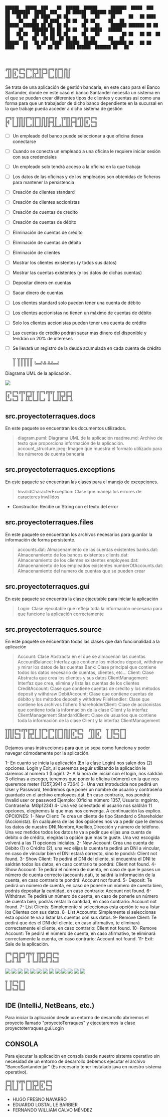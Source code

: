     ██████   █████  ███    ██  ██████  ██████      ███████  █████  ███    ██ ████████  █████  ███    ██ ██████  ███████ ██████  
    ██   ██ ██   ██ ████   ██ ██      ██    ██     ██      ██   ██ ████   ██    ██    ██   ██ ████   ██ ██   ██ ██      ██   ██
    ██████  ███████ ██ ██  ██ ██      ██    ██     ███████ ███████ ██ ██  ██    ██    ███████ ██ ██  ██ ██   ██ █████   ██████  
    ██   ██ ██   ██ ██  ██ ██ ██      ██    ██          ██ ██   ██ ██  ██ ██    ██    ██   ██ ██  ██ ██ ██   ██ ██      ██   ██
    ██████  ██   ██ ██   ████  ██████  ██████      ███████ ██   ██ ██   ████    ██    ██   ██ ██   ████ ██████  ███████ ██   ██ 




    ╔╦╗╔═╗╔═╗╔═╗╦═╗╦╔═╗╔═╗╦╔═╗╔╗╔
     ║║║╣ ╚═╗║  ╠╦╝║╠═╝║  ║║ ║║║║
    ═╩╝╚═╝╚═╝╚═╝╩╚═╩╩  ╚═╝╩╚═╝╝╚╝


Se trata de una aplicación de gestión bancaria, en este caso para el Banco Santander, donde en este caso el banco
Santander necesita un sistema en el que se puedan crear diferentes tipos de clientes y cuentas asi como una forma
para que un trabajador de dicho banco dependiente en la sucursal en la que trabaje pueda acceder a dicho sistema de
gestión



    ╔═╗╦ ╦╔╗╔╔═╗╦╔═╗╔╗╔╔═╗╦  ╦╔╦╗╔═╗╔╦╗╔═╗╔═╗
    ╠╣ ║ ║║║║║  ║║ ║║║║╠═╣║  ║ ║║╠═╣ ║║║╣ ╚═╗
    ╚  ╚═╝╝╚╝╚═╝╩╚═╝╝╚╝╩ ╩╩═╝╩═╩╝╩ ╩═╩╝╚═╝╚═╝

        
* [ ] Un empleado del banco puede seleccionar a que oficina desea conectarse 
* [ ] Cuando se conecta un empleado a una oficina le requiere iniciar sesión con sus credenciales
* [ ] Un empleado solo tendrá acceso a la oficina en la que trabaja 
* [ ] Los datos de las oficinas y de los empleados son obtenidas de ficheros para mantener la persistencia 
* [ ] Creación de clientes standard
* [ ] Creación de clientes accionistas
* [ ] Creación de cuentas de crédito
* [ ] Creación de cuentas de débito
* [ ] Eliminación de cuentas de crédito
* [ ] Eliminación de cuentas de débito
* [ ] Eliminación de clientes
* [ ] Mostrar los clientes existentes (y todos sus datos)
* [ ] Mostrar las cuentas existentes (y los datos de dichas cuentas)
* [ ] Depositar dinero en cuentas
* [ ] Sacar dinero de cuentas
* [ ] Los clientes standard solo pueden tener una cuenta de débito
* [ ] Los clientes accionistas no tienen un máximo de cuentas de débito
* [ ] Solo los clientes accionistas pueden tener una cuenta de crédito
* [ ] Las cuentas de crédito podrán sacar más dinero del disponible y tendrán un 20% de intereses
* [ ] Se llevará un registro de la deuda acumulada en cada cuenta de crédito



    ╦ ╦╔╦╗╦  
    ║ ║║║║║
    ╚═╝╩ ╩╩═╝

Diagrama UML de la aplicación.



![](uml.png)



    ╔═╗╔═╗╔╦╗╦═╗╦ ╦╔═╗╔╦╗╦ ╦╦═╗╔═╗
    ║╣ ╚═╗ ║ ╠╦╝║ ║║   ║ ║ ║╠╦╝╠═╣
    ╚═╝╚═╝ ╩ ╩╚═╚═╝╚═╝ ╩ ╚═╝╩╚═╩ ╩


src.proyectoterraques.docs
----------------------------
En este paquete se encuentran los documentos utilizados.       

> diagram.puml: Diagrama UML de la aplicación
> readme.md: Archivo de texto que proporciona información de la aplicación.
> account_structure.jpeg: Imagen que muestra el formato utilizado para los números de cuenta bancaria
		
		
src.proyectoterraques.exceptions
----------------------------------
En este paquete se encuentran las clases para el manejo de excepciones.

> InvalidCharacterException: Clase que maneja los errores de caracteres inválidos
- Constructor: Recibe un String con el texto del error


src.proyectoterraques.files
-----------------------------
En este paquete se encuentran los archivos necesarios para guardar la información de forma persistente.

> accounts.dat: Almacenamiento de las cuentas existentes
> banks.dat: Almacenamiento de los bancos existentes
> clients.dat: Almacenamiento de los clientes existentes
> employees.dat: Almacenamiento de los empleados existentes
> numberOfAccounts.dat: Almacenamiento del numero de cuentas que se pueden crear
	     
src.proyectoterraques.gui
---------------------------
En este paquete se encuentra la clase ejecutable para iniciar la aplicación

> Login: Clase ejecutable que refleja toda la información necesaria para que funcione la aplicación correctamente


src.proyectoterraques.source
------------------------------
En este paquete se encuentran todas las clases que dan funcionalidad a la aplicación

> Account: Clase Abstracta en el que se almacenan las cuentas
> AccountBalance: Interfaz que contiene los métodos deposit, withdraw y mirar los datos de las cuentas
> Bank: Clase principal que contiene todos los datos necesario de cuentas, clientes, etc... 
> Client: Clase Abstracta que crea los clientes y sus datos
> ClientManagement: Interfaz que crea, elimina y lista las cuentas de los clientes
> CreditAccount: Clase que contiene cuentas de crédito y los métodos deposit y withdraw
> DebitAccount: Clase que contiene cuentas de débito y los métodos deposit y withdraw
> FileHandler: Clase que contiene los archivos fichero
> ShareholderClient: Clase de accionistas que contiene toda la información de la clase Client y la interfaz ClientManagement
> StandardClient: Clase de usuarios que contiene toda la información de la clase Client y la interfaz ClientManagement


    ╦╔╗╔╔═╗╔╦╗╦═╗╦ ╦╔═╗╔═╗╦╔═╗╔╗╔╔═╗╔═╗  ╔╦╗╔═╗  ╦ ╦╔═╗╔═╗
    ║║║║╚═╗ ║ ╠╦╝║ ║║  ║  ║║ ║║║║║╣ ╚═╗   ║║║╣   ║ ║╚═╗║ ║
    ╩╝╚╝╚═╝ ╩ ╩╚═╚═╝╚═╝╚═╝╩╚═╝╝╚╝╚═╝╚═╝  ═╩╝╚═╝  ╚═╝╚═╝╚═╝


    
Dejamos unas instrucciones para que se sepa como funciona y poder navegar cómodamente por la aplicación.

1- En cuanto se inicia la aplicación (En la clase Login) nos salen dos (2) opciones. Login y Exit, si queremos seguir utilizando la aplicación le daremos al número 1 (Login).
2- A la hora de iniciar con el login, nos saldrán 3 oficinas a escoger, tenemos que poner la oficina (número) en la que nos queremos meter (1357,3941 o 7364)
3- Una vez introducida nos pedirá un User y Password, tendremos que poner un nombre de usuario y contraseña guardado en el archivo employees.dat. En caso contrario, nos pondrá: Invalid user or password
Ejemplo: (Oficina número 1357, Usuario: mgpinto, Contraseña: MGp1234)
4- Una vez conectado el usuario nos saldrán 11 opciones, elegiremos la que mas nos convenga. A continuación las explico.
OPCIONES:
1- New Client: Te crea un cliente de tipo Standard o Shareholder (Accionista). En cualquiera de las dos opciones nos va a pedir que le demos los datos de nuestro DNI,Nombre,Apellido,Dirección y número de teléfono.
Una vez metidos todos los datos te va a pedir que elijas una cuenta de debito o de crédito, elegirás la opción que mas te guste. Una vez escogida volverá a las 11 opciones iniciales.
2- New Account: Crea una cuenta de Débito (1) o Crédito (2), una vez elijas la cuenta te pedirá un DNI a vincular, en caso de vincular bien el DNI estará correcto, sino te pondrá: Client not found.
3- Show Client: Te pedirá el DNI del cliente, si encuentra el DNI te saldrán todos los datos, en caso contrario te pondrá: Client not found.
4- Show Account: Te pedirá el número de cuenta, en caso de que le pases un número de cuenta correcto (accounts.dat), te saldrá la información de la cuenta, en caso contrario te pondrá: Account not found.
5- Deposit: Te pedirá un número de cuenta, en caso de ponerle un número de cuenta bien, podrás depositar la cantidad, en caso contrario: Account not found.
6- Withdraw: Te pedirá un número de cuenta, en caso de ponerle un número de cuenta bien, podrás restar la cantidad, en caso contrario: Account not found.
7- List Clients: Simplemente si seleccionas esta opción te va a listar los Clientes con sus datos.
8- List Accounts: Simplemente si seleccionas esta opción te va a listar las cuentas con sus datos.
9- Remove Client: Te pedirá que des el DNI del cliente, en caso afirmativo, te eliminará correctamente el cliente, en caso contrario: Client not found.
10- Remove Account: Te pedirá el número de cuenta, en caso afirmativo, te eliminará correctamente la cuenta, en caso contrario: Account not found.
11- Exit: Sale de la aplicación.


    ╔═╗╔═╗╔═╗╔╦╗╦ ╦╦═╗╔═╗╔═╗
    ║  ╠═╣╠═╝ ║ ║ ║╠╦╝╠═╣╚═╗
    ╚═╝╩ ╩╩   ╩ ╚═╝╩╚═╩ ╩╚═╝



![](BANCOSANTANDER.png)
![](clienteCredito.png)
![](clienteYCuenta.png)
![](ClientList.png)
![](clients.png)
![](deposit.png)
![](depositErroneo.png)
![](ExceptionInvalidUserPassword.png)
![](listAccs.png)
![](login.png)
![](loginValido.png)
![](showClient.png)
![](withdraw.png)


    ╦ ╦╔═╗╔═╗
    ║ ║╚═╗║ ║
    ╚═╝╚═╝╚═╝



## IDE (IntelliJ, NetBeans, etc.)
Para iniciar la aplicación desde un entorno de desarrollo abriremos el proyecto
llamado "proyectoTerraques" y ejecutaremos la clase proyectoterraques.gui.Login
		
		
## CONSOLA
Para ejecutar la aplicación en consola desde nuestro sistema operativo sin necesidad
de un entorno de desarrollo debemos ejecutar el archivo "BancoSantander.jar"
(Es necesario tener instalado java en nuestro sistema operativo).


    ╔═╗╦ ╦╔╦╗╔═╗╦═╗╔═╗╔═╗
    ╠═╣║ ║ ║ ║ ║╠╦╝║╣ ╚═╗
    ╩ ╩╚═╝ ╩ ╚═╝╩╚═╚═╝╚═╝



- HUGO FRESNO NAVARRO
- EDUARDO LOSTAL LE BARBIER
- FERNANDO WILLIAM CALVO MÉNDEZ

    